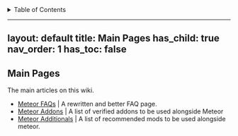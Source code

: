 <!-- START doctoc generated TOC please keep comment here to allow auto update -->
<!-- DON'T EDIT THIS SECTION, INSTEAD RE-RUN doctoc TO UPDATE -->
<details>
<summary>Table of Contents</summary>

- [layout: default
title: Main Pages
has_child: true
nav_order: 1
has_toc: false](#layout-default%0Atitle-main-pages%0Ahas_child-true%0Anav_order-1%0Ahas_toc-false)
- [Main Pages](#main-pages)

</details>
<!-- END doctoc generated TOC please keep comment here to allow auto update -->

---
layout: default
title: Main Pages
has_child: true
nav_order: 1
has_toc: false
---

## Main Pages

The main articles on this wiki.

- [Meteor FAQs](/MeteorFAQs.md) | A rewritten and better FAQ page.
- [Meteor Addons](/MeteorAddons.md) | A list of verified addons to be used alongside Meteor
- [Meteor Additionals](/MeteorAdditionals.md) | A list of recommended mods to be used alongside meteor.